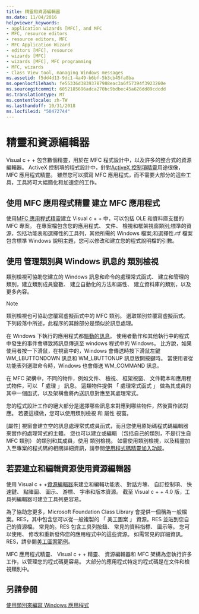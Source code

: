 ```yaml
---
title: 精靈和資源編輯器
ms.date: 11/04/2016
helpviewer_keywords:
- application wizards [MFC], and MFC
- MFC, resource editors
- resource editors, MFC
- MFC Application Wizard
- editors [MFC], resource
- wizards [MFC]
- wizards [MFC], MFC programming
- MFC, wizards
- Class View tool, managing Windows messages
ms.assetid: f5dd4d13-9dc1-4a49-b6bf-5b3cb45fa8ba
ms.openlocfilehash: fe55336d38393787988eac3a6f57394f3923260e
ms.sourcegitcommit: 6052185696adca270bc9bdbec45a626dd89cdcdd
ms.translationtype: MT
ms.contentlocale: zh-TW
ms.lasthandoff: 10/31/2018
ms.locfileid: "50472744"
---
```

# <a name="wizards-and-the-resource-editors"></a>精靈和資源編輯器

Visual c + + 包含數個精靈，用於在 MFC 程式設計中，以及許多的整合式的資源編輯器。 ActiveX 控制項的程式設計中，針對[ActiveX 控制項精靈](../mfc/reference/mfc-activex-control-wizard.md)用途很像，MFC 應用程式精靈。 雖然您可以撰寫 MFC 應用程式，而不需要大部分的這些工具，工具將可大幅簡化和加速您的工作。

##  <a name="_core_use_appwizard_to_create_an_mfc_application"></a> 使用 MFC 應用程式精靈 建立 MFC 應用程式

使用[MFC 應用程式精靈](../mfc/reference/mfc-application-wizard.md)建立 Visual c + + 中，可以包括 OLE 和資料庫支援的 MFC 專案。 在專案檔包含您的應用程式、 文件、 檢視和框架視窗類別;標準的資源，包括功能表和選擇性的工具列，其他所需的 Windows 檔案;和選擇性.rtf 檔案包含標準 Windows 說明主題，您可以修改和建立您的程式說明檔的引數。

##  <a name="_core_use_classwizard_to_manage_classes_and_windows_messages"></a> 使用 管理類別與 Windows 訊息的 類別檢視

類別檢視可協助您建立的 Windows 訊息和命令的處理常式函式、 建立和管理的類別，建立類別成員變數、 建立自動化的方法和屬性、 建立資料庫的類別，以及更多內容。

> [!NOTE]
>  類別檢視也可協助您覆寫虛擬函式中的 MFC 類別。 選取類別並覆寫虛擬函式。 下列段落中所述，此程序的其餘部分是類似於訊息處理。

在 Windows 下執行的應用程式都[驅動的訊息](../mfc/message-handling-and-mapping.md)。 使用者動作和其他執行中的程式中發生的事件會導致將訊息傳送至 windows 程式中的 Windows。 比方說，如果使用者按一下滑鼠，在視窗中的，Windows 會傳送時按下滑鼠左鍵 WM_LBUTTONDOWN 訊息和 WM_LBUTTONUP 訊息放開按鍵時。 當使用者從功能表列選取命令時，Windows 也會傳送 WM_COMMAND 訊息。

在 MFC 架構中，不同的物件，例如文件、 檢視、 框架視窗、 文件範本和應用程式物件，可以 「 處理 」 訊息。 這類物件提供 「 處理常式函式 」 做為其成員的其中一個函式，以及架構會將內送訊息對應至其處理常式。

您的程式設計工作的絕大部分是選擇哪些訊息来對應到哪些物件，然後實作該對應。 若要這樣做，您可以使用類別檢視 和 屬性 視窗。

[屬性] 視窗會建立空的訊息處理常式成員函式，而且您使用原始碼程式碼編輯器來實作的處理常式的主體。 您也可以建立或編輯 （包括自己的類別，不是衍生自 MFC 類別） 的類別和其成員，使用 類別檢視。 如需使用類別檢視，以及精靈加入至專案的程式碼的相關詳細資訊，請參閱[使用程式碼精靈加入功能](../ide/adding-functionality-with-code-wizards-cpp.md)。

##  <a name="_core_use_the_resource_editors_to_create_and_edit_resources"></a> 若要建立和編輯資源使用資源編輯器

使用 Visual c + +[資源編輯器](../windows/resource-editors.md)來建立和編輯功能表、 對話方塊、 自訂控制項、 快速鍵、 點陣圖、 圖示、 游標、 字串和版本資源。 截至 Visual c + + 4.0 版，工具列編輯器可建立工具列更容易。

為了協助您更多，Microsoft Foundation Class Library 會提供一個稱為一般檔案。RES，其中包含您可以從一般複製的 「 美工圖案 」 資源。RES 並貼到您自己的資源檔。 常見的。RES 包含工具列按鈕、 常見的資料指標、 圖示等。 您可以使用、 修改和重新發佈您的應用程式中的這些資源。 如需常見的詳細資訊。RES，請參閱[美工圖案範例](../visual-cpp-samples.md)。

MFC 應用程式精靈、 Visual c + + 精靈、 資源編輯器和 MFC 架構為您執行許多工作，以管理您的程式碼更容易。 大部分的應用程式特定的程式碼是在文件和檢視類別中。

## <a name="see-also"></a>另請參閱

[使用類別來編寫 Windows 應用程式](../mfc/using-the-classes-to-write-applications-for-windows.md)
